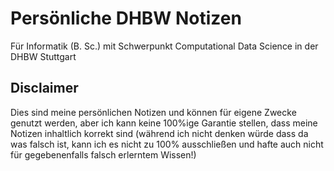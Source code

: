 # Persönliche DHBW Notizen
Für Informatik (B. Sc.) mit Schwerpunkt Computational Data Science in der DHBW Stuttgart

## Disclaimer
Dies sind meine persönlichen Notizen und können für eigene Zwecke genutzt werden, aber ich kann keine 100%ige Garantie stellen, dass meine Notizen inhaltlich korrekt sind (während ich nicht denken würde dass da was falsch ist, kann ich es nicht zu 100% ausschließen und hafte auch nicht für gegebenenfalls falsch erlerntem Wissen!)